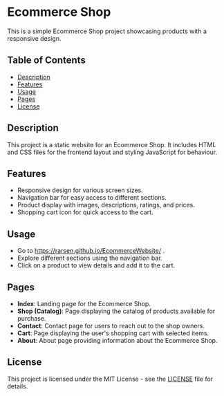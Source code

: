 # Ecommerce Shop

This is a simple Ecommerce Shop project showcasing products with a responsive design.

## Table of Contents

- [Description](#description)
- [Features](#features)
- [Usage](#usage)
- [Pages](#pages)
- [License](#license)

## Description

This project is a static website for an Ecommerce Shop. It includes HTML and CSS files for the frontend layout and styling JavaScript for behaviour.

## Features

- Responsive design for various screen sizes.
- Navigation bar for easy access to different sections.
- Product display with images, descriptions, ratings, and prices.
- Shopping cart icon for quick access to the cart.

## Usage
- Go to https://rarsen.github.io/EcommerceWebsite/ .
- Explore different sections using the navigation bar.
- Click on a product to view details and add it to the cart.

## Pages

- **Index**: Landing page for the Ecommerce Shop.
- **Shop (Catalog)**: Page displaying the catalog of products available for purchase.
- **Contact**: Contact page for users to reach out to the shop owners.
- **Cart**: Page displaying the user's shopping cart with selected items.
- **About**: About page providing information about the Ecommerce Shop.

## License

This project is licensed under the MIT License - see the [LICENSE](LICENSE) file for details.
